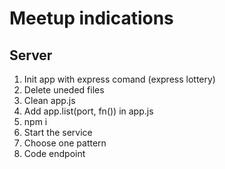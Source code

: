# Meetup indications

## Server
1. Init app with express comand (express lottery)
2. Delete uneded files
3. Clean app.js
4. Add app.list(port, fn()) in app.js
5. npm i
6. Start the service
7. Choose one pattern 
8. Code endpoint
